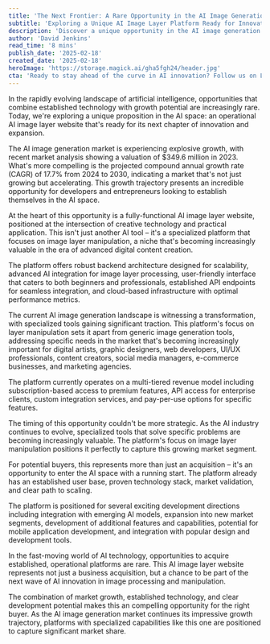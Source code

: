 ```yaml
---
title: 'The Next Frontier: A Rare Opportunity in the AI Image Generation Space'
subtitle: 'Exploring a Unique AI Image Layer Platform Ready for Innovation'
description: 'Discover a unique opportunity in the AI image generation space with a fully-operational platform ready for its next phase of growth. With the market projected to grow at 17.7% CAGR through 2030, this specialized image layer manipulation tool presents a rare chance to enter the AI space with an established foundation.'
author: 'David Jenkins'
read_time: '8 mins'
publish_date: '2025-02-18'
created_date: '2025-02-18'
heroImage: 'https://storage.magick.ai/gha5fgh24/header.jpg'
cta: 'Ready to stay ahead of the curve in AI innovation? Follow us on LinkedIn for more insights into groundbreaking opportunities in the artificial intelligence space.'
---
```


In the rapidly evolving landscape of artificial intelligence, opportunities that combine established technology with growth potential are increasingly rare. Today, we're exploring a unique proposition in the AI space: an operational AI image layer website that's ready for its next chapter of innovation and expansion.

The AI image generation market is experiencing explosive growth, with recent market analysis showing a valuation of $349.6 million in 2023. What's more compelling is the projected compound annual growth rate (CAGR) of 17.7% from 2024 to 2030, indicating a market that's not just growing but accelerating. This growth trajectory presents an incredible opportunity for developers and entrepreneurs looking to establish themselves in the AI space.

At the heart of this opportunity is a fully-functional AI image layer website, positioned at the intersection of creative technology and practical application. This isn't just another AI tool – it's a specialized platform that focuses on image layer manipulation, a niche that's becoming increasingly valuable in the era of advanced digital content creation.

The platform offers robust backend architecture designed for scalability, advanced AI integration for image layer processing, user-friendly interface that caters to both beginners and professionals, established API endpoints for seamless integration, and cloud-based infrastructure with optimal performance metrics.

The current AI image generation landscape is witnessing a transformation, with specialized tools gaining significant traction. This platform's focus on layer manipulation sets it apart from generic image generation tools, addressing specific needs in the market that's becoming increasingly important for digital artists, graphic designers, web developers, UI/UX professionals, content creators, social media managers, e-commerce businesses, and marketing agencies.

The platform currently operates on a multi-tiered revenue model including subscription-based access to premium features, API access for enterprise clients, custom integration services, and pay-per-use options for specific features.

The timing of this opportunity couldn't be more strategic. As the AI industry continues to evolve, specialized tools that solve specific problems are becoming increasingly valuable. The platform's focus on image layer manipulation positions it perfectly to capture this growing market segment.

For potential buyers, this represents more than just an acquisition – it's an opportunity to enter the AI space with a running start. The platform already has an established user base, proven technology stack, market validation, and clear path to scaling.

The platform is positioned for several exciting development directions including integration with emerging AI models, expansion into new market segments, development of additional features and capabilities, potential for mobile application development, and integration with popular design and development tools.

In the fast-moving world of AI technology, opportunities to acquire established, operational platforms are rare. This AI image layer website represents not just a business acquisition, but a chance to be part of the next wave of AI innovation in image processing and manipulation.

The combination of market growth, established technology, and clear development potential makes this an compelling opportunity for the right buyer. As the AI image generation market continues its impressive growth trajectory, platforms with specialized capabilities like this one are positioned to capture significant market share.
